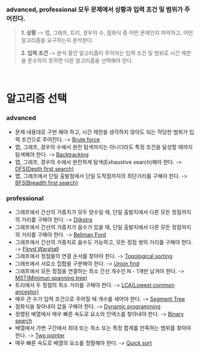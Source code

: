 ### advanced, professional 모두 문제에서 상황과 입력 조건 및 범위가 주어진다.
> <b>1. 상황</b> -> 맵, 그래프, 트리, 경우의 수, 점화식 중 어떤 문제인지 파악하고, 어떤 알고리즘을 요구하는지 분석한다.<br/>
>
> <b>2. 입력 조건</b> -> 분석 중인 알고리즘이 주어지는 입력 조건 및 범위로 시간 제한을 준수하지 못하면 다른 알고리즘을 선택해야 한다.
<br/>

# 알고리즘 선택
### advanced
- 문제 내용대로 구현 해야 하고, 시간 제한을 생각하지 않아도 되는 적당한 범위가 입력 조건으로 주어진다. -> [Brute force](src/advanced/bruteforce/)
- 맵, 그래프, 경우의 수에서 완전 탐색까지는 아니더라도 특정 조건을 달성할 때까지 탐색해야 한다. -> [Backtracking](src/advanced/backtracking/)
- 맵, 그래프, 경우의 수에서 완전하게 탐색(Exhaustive search)해야 한다. -> [DFS(Depth first search)](src/advanced/dfs/)
- 맵, 그래프에서 단일 출발점에서 단일 도착점까지의 최단거리를 구해야 한다. -> [BFS(Breadth first search)](src/advanced/bfs/)

### professional
- 그래프에서 간선의 가중치가 모두 양수일 때, 단일 출발지에서 다른 모든 정점까지의 거리를 구해야 한다. -> [Dijkstra](src/professional/dijkstra/)
- 그래프에서 간선의 가중치가 음수가 있을 때, 단일 출발지에서 다른 모든 정점까지의 거리를 구해야 한다. -> [Bellman Ford](src/professional/bellmanford/)
- 그래프에서 간선의 가중치로 음수도 가능하고, 모든 정점 쌍의 거리를 구해야 한다. -> [Floyd Warshall](src/professional/floydwarshall/)
- 그래프에서 정점들의 연결 순서를 찾아야 한다. -> [Topological sorting](src/professional/topologicalsorting/)
- 그래프에서 서로소 집합을 구분해야 한다. -> [Union find](src/professional/unionfind/)
- 그래프에서 모든 정점을 연결하는 최소 간선 개수인 N - 1개만 남겨야 한다. -> [MST(Minimun spanning tree)](src/professional/mst/)
- 트리에서 두 정점의 최소 거리를 구해야 한다. -> [LCA(Lowest common ancestor)](src/professional/lca/)
- 매우 큰 수가 입력 조건으로 주어질 때 개수를 세어야 한다. -> [Segment Tree](src/professional/segmenttree/)
- 점화식을 찾아내야 값을 구해야 한다. -> [Dynamic programming](src/professional/dp/)
- 정렬된 배열에서 매우 빠른 속도로 요소의 인덱스를 찾아내야 한다. -> [Binary search](src/professional/binarysearch/)
- 배열에서 가변 구간에서 최대 또는 최소 또는 특정 합계를 만족하는 범위를 찾아야 한다. -> [Two pointer](src/professional/twopointer/)
- 매우 빠른 속도로 배열의 요소를 정렬해야 한다. -> [Quick sort](src/professional/quicksort/)
